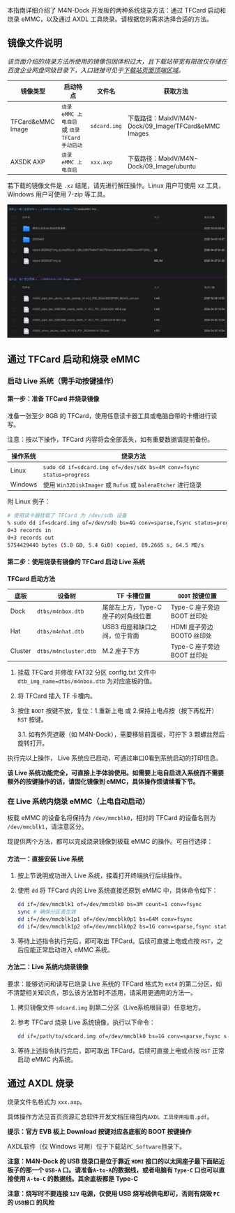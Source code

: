 本指南详细介绍了 M4N-Dock 开发板的两种系统烧录方法：通过 TFCard 启动和烧录 eMMC，以及通过 AXDL 工具烧录。请根据您的需求选择合适的方法。


## 镜像文件说明

*该页面介绍的烧录方法所使用的镜像包因体积过大，且下载站带宽有限故仅存储在百度企业网盘同级目录下，入口链接可见于[下载站页面顶端区域](https://dl.sipeed.com/)。*


| 镜像类型           | 启动特点                                    | 文件名        | 获取方法           |
|-------------------|-------------------------------------------|--------------|-------------------|
| TFCard&eMMC Image | `烧录 eMMC 上电自启` 或 `烧录 TFCard 手动启动` | `sdcard.img` | 下载路径：MaixIV/M4N-Dock/09_Image/TFCard&eMMC Images           |
| AXSDK AXP         | `烧录 eMMC 上电自启`                        | `xxx.axp`    | 下载路径：MaixIV/M4N-Dock/09_Image/ubuntu                       |


若下载的镜像文件是 `.xz` 结尾，请先进行解压操作。Linux 用户可使用 xz 工具，Windows 用户可使用 7-zip 等工具。

![](../assets/baidupan-dl.png)

## 通过 TFCard 启动和烧录 eMMC

### 启动 Live 系统（需手动按键操作）

#### 第一步：准备 TFCard 并烧录镜像

准备一张至少 8GB 的 TFCard，使用任意读卡器工具或电脑自带的卡槽进行读写。

注意：按以下操作，TFCard 内容将会全部丢失，如有重要数据请提前备份。

| 操作系统   | 烧录方法                                                                 |
|------------|--------------------------------------------------------------------------|
| Linux      | `sudo dd if=sdcard.img of=/dev/sdX bs=4M conv=fsync status=progress`    |
| Windows    | 使用 `Win32DiskImager` 或 `Rufus` 或 `balenaEtcher` 进行烧录            |

附 Linux 例子：
```bash
# 使用读卡器挂载了 TFCard 为 /dev/sdb 设备
% sudo dd if=sdcard.img of=/dev/sdb bs=4G conv=sparse,fsync status=progress 
0+3 records in
0+3 records out
5754429440 bytes (5.8 GB, 5.4 GiB) copied, 89.2665 s, 64.5 MB/s
```

#### 第二步：使用烧录有镜像的 TFCard 启动 Live 系统

**TFCard 启动方法**

| 底板       | 设备树                | TF 卡槽位置                     |  `BOOT` 按键位置            |
|------------|---------------------|--------------------------------|---------------------------|
| Dock       | `dtbs/m4nbox.dtb`     | 尾部左上方，Type-C 座子的对角线位置 |  Type-C 座子旁边 BOOT 丝印处 |
| Hat        | `dtbs/m4nhat.dtb`     | USB3 母座和缺口之间，位于背面      |  HDMI 座子旁边 BOOT0 丝印处  |
| Cluster    | `dtbs/m4ncluster.dtb` | M.2 座子下方                    |  Type-C 座子旁边 BOOT 丝印处 |

1. 挂载 TFCard 并修改 FAT32 分区 config.txt 文件中 `dtb_img_name=dtbs/m4nbox.dtb` 为对应底板的值。

2. 将 TFCard 插入 TF 卡槽内。

3. 按住 `BOOT` 按键不放，复位：1.重新上电 或 2.保持上电点按（按下再松开） `RST` 按键。

    3.1. 如有外壳遮蔽（如 M4N-Dock），需要移除前面板，可拧下 3 颗螺丝然后旋转打开。

执行完以上操作， Live 系统应已启动，可通过串口0看到系统启动的打印信息。

**该 Live 系统功能完全，可直接上手体验使用。如需要上电自启进入系统而不需要额外的按键操作的话，请固化镜像到 eMMC，具体操作烦请续看下节。**


### 在 Live 系统内烧录 eMMC（上电自动启动）

板载 eMMC 的设备名将保持为 `/dev/mmcblk0`，相对的 TFCard 的设备名则为 `/dev/mmcblk1`，请注意区分。

现提供两个方法，都可以完成烧录镜像到板载 eMMC 的操作。可自行选择：

#### 方法一：直接安装 Live 系统

1. 按上节说明成功进入 Live 系统，接着打开终端执行后续操作。

2. 使用 `dd` 将 TFCard 内的 Live 系统直接还原到 eMMC 中，具体命令如下：

    ```sh
    dd if=/dev/mmcblk1 of=/dev/mmcblk0 bs=3M count=1 conv=fsync
    sync # 确保分区表生效
    dd if=/dev/mmcblk1p1 of=/dev/mmcblk0p1 bs=64M conv=fsync
    dd if=/dev/mmcblk1p2 of=/dev/mmcblk0p2 bs=1G conv=sparse,fsync status=progress
    ```

3. 等待上述指令执行完后，即可取出 TFCard。后续可直接上电或点按 `RST`，之后应能正常启动进入 eMMC 系统。

#### 方法二：Live 系统内烧录镜像

要求：能够访问和读写已烧录 Live 系统的 TFCard 格式为 `ext4` 的第二分区，如不清楚相关知识点，那么该方法暂时不适用，请采用更通用的方法一。

1. 拷贝镜像文件 `sdcard.img` 到第二分区（Live系统根目录）任意地方。

2. 参考 TFCard 烧录 Live 系统镜像，执行以下命令：

    ```sh
    dd if=/path/to/sdcard.img of=/dev/mmcblk0 bs=1G conv=sparse,fsync status=progress
    ```

3. 等待上述指令执行完后，即可取出 TFCard，后续可直接上电或点按 `RST` 正常启动 eMMC 内系统。


## 通过 AXDL 烧录

烧录文件名格式为 `xxx.axp`。

具体操作方法见首页资源汇总软件开发文档压缩包内`AXDL 工具使用指南.pdf`。

**提示：官方 EVB 板上 Download 按键对应各底板的 BOOT 按键操作**

AXDL软件（仅 Windows 可用）位于下载站`PC_Software`目录下。

**注意：M4N-Dock 的 USB 烧录口是位于靠近 `HDMI` 接口的以太网座子最下面贴近板子的那一个 `USB-A` 口。请准备`A-to-A`的数据线，或者电脑有 `Type-C` 口也可以直接使用 `A-to-C` 的数据线。其余底板都是 Type-C**

**注意：烧写时不要连接 `12V` 电源，仅使用 USB 烧写线供电即可，否则有烧毁 `PC` 的 `USB接口` 的风险**
